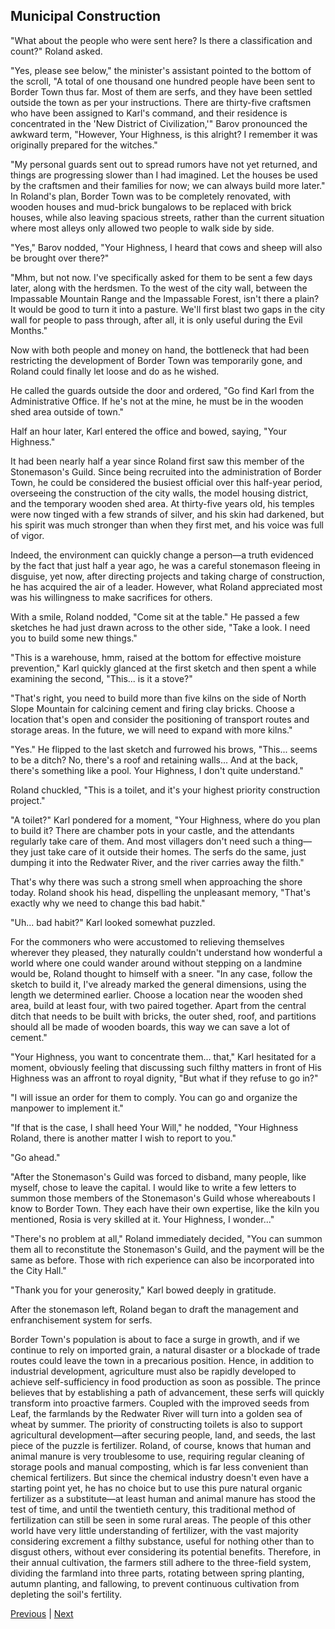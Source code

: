 ## Municipal Construction
"What about the people who were sent here? Is there a classification and count?" Roland asked.

"Yes, please see below," the minister's assistant pointed to the bottom of the scroll, "A total of one thousand one hundred people have been sent to Border Town thus far. Most of them are serfs, and they have been settled outside the town as per your instructions. There are thirty-five craftsmen who have been assigned to Karl's command, and their residence is concentrated in the 'New District of Civilization,'" Barov pronounced the awkward term, "However, Your Highness, is this alright? I remember it was originally prepared for the witches."

"My personal guards sent out to spread rumors have not yet returned, and things are progressing slower than I had imagined. Let the houses be used by the craftsmen and their families for now; we can always build more later." In Roland's plan, Border Town was to be completely renovated, with wooden houses and mud-brick bungalows to be replaced with brick houses, while also leaving spacious streets, rather than the current situation where most alleys only allowed two people to walk side by side.

"Yes," Barov nodded, "Your Highness, I heard that cows and sheep will also be brought over there?"

"Mhm, but not now. I've specifically asked for them to be sent a few days later, along with the herdsmen. To the west of the city wall, between the Impassable Mountain Range and the Impassable Forest, isn't there a plain? It would be good to turn it into a pasture. We'll first blast two gaps in the city wall for people to pass through, after all, it is only useful during the Evil Months."

Now with both people and money on hand, the bottleneck that had been restricting the development of Border Town was temporarily gone, and Roland could finally let loose and do as he wished.

He called the guards outside the door and ordered, "Go find Karl from the Administrative Office. If he's not at the mine, he must be in the wooden shed area outside of town."

Half an hour later, Karl entered the office and bowed, saying, "Your Highness."

It had been nearly half a year since Roland first saw this member of the Stonemason's Guild. Since being recruited into the administration of Border Town, he could be considered the busiest official over this half-year period, overseeing the construction of the city walls, the model housing district, and the temporary wooden shed area. At thirty-five years old, his temples were now tinged with a few strands of silver, and his skin had darkened, but his spirit was much stronger than when they first met, and his voice was full of vigor.

Indeed, the environment can quickly change a person—a truth evidenced by the fact that just half a year ago, he was a careful stonemason fleeing in disguise, yet now, after directing projects and taking charge of construction, he has acquired the air of a leader. However, what Roland appreciated most was his willingness to make sacrifices for others.

With a smile, Roland nodded, "Come sit at the table." He passed a few sketches he had just drawn across to the other side, "Take a look. I need you to build some new things."

"This is a warehouse, hmm, raised at the bottom for effective moisture prevention," Karl quickly glanced at the first sketch and then spent a while examining the second, "This... is it a stove?"

"That's right, you need to build more than five kilns on the side of North Slope Mountain for calcining cement and firing clay bricks. Choose a location that's open and consider the positioning of transport routes and storage areas. In the future, we will need to expand with more kilns."

"Yes." He flipped to the last sketch and furrowed his brows, "This... seems to be a ditch? No, there's a roof and retaining walls... And at the back, there's something like a pool. Your Highness, I don't quite understand."

Roland chuckled, "This is a toilet, and it's your highest priority construction project."

"A toilet?" Karl pondered for a moment, "Your Highness, where do you plan to build it? There are chamber pots in your castle, and the attendants regularly take care of them. And most villagers don't need such a thing—they just take care of it outside their homes. The serfs do the same, just dumping it into the Redwater River, and the river carries away the filth."

That's why there was such a strong smell when approaching the shore today. Roland shook his head, dispelling the unpleasant memory, "That's exactly why we need to change this bad habit."

"Uh... bad habit?" Karl looked somewhat puzzled.

For the commoners who were accustomed to relieving themselves wherever they pleased, they naturally couldn't understand how wonderful a world where one could wander around without stepping on a landmine would be, Roland thought to himself with a sneer. "In any case, follow the sketch to build it, I've already marked the general dimensions, using the length we determined earlier. Choose a location near the wooden shed area, build at least four, with two paired together. Apart from the central ditch that needs to be built with bricks, the outer shed, roof, and partitions should all be made of wooden boards, this way we can save a lot of cement."

"Your Highness, you want to concentrate them... that," Karl hesitated for a moment, obviously feeling that discussing such filthy matters in front of His Highness was an affront to royal dignity, "But what if they refuse to go in?"

"I will issue an order for them to comply. You can go and organize the manpower to implement it."

"If that is the case, I shall heed Your Will," he nodded, "Your Highness Roland, there is another matter I wish to report to you."

"Go ahead."

"After the Stonemason's Guild was forced to disband, many people, like myself, chose to leave the capital. I would like to write a few letters to summon those members of the Stonemason's Guild whose whereabouts I know to Border Town. They each have their own expertise, like the kiln you mentioned, Rosia is very skilled at it. Your Highness, I wonder..."

"There's no problem at all," Roland immediately decided, "You can summon them all to reconstitute the Stonemason's Guild, and the payment will be the same as before. Those with rich experience can also be incorporated into the City Hall."

"Thank you for your generosity," Karl bowed deeply in gratitude.

After the stonemason left, Roland began to draft the management and enfranchisement system for serfs.

Border Town's population is about to face a surge in growth, and if we continue to rely on imported grain, a natural disaster or a blockade of trade routes could leave the town in a precarious position. Hence, in addition to industrial development, agriculture must also be rapidly developed to achieve self-sufficiency in food production as soon as possible.
The prince believes that by establishing a path of advancement, these serfs will quickly transform into proactive farmers. Coupled with the improved seeds from Leaf, the farmlands by the Redwater River will turn into a golden sea of wheat by summer.
The priority of constructing toilets is also to support agricultural development—after securing people, land, and seeds, the last piece of the puzzle is fertilizer.
Roland, of course, knows that human and animal manure is very troublesome to use, requiring regular cleaning of storage pools and manual composting, which is far less convenient than chemical fertilizers. But since the chemical industry doesn't even have a starting point yet, he has no choice but to use this pure natural organic fertilizer as a substitute—at least human and animal manure has stood the test of time, and until the twentieth century, this traditional method of fertilization can still be seen in some rural areas.
The people of this other world have very little understanding of fertilizer, with the vast majority considering excrement a filthy substance, useful for nothing other than to disgust others, without ever considering its potential benefits. Therefore, in their annual cultivation, the farmers still adhere to the three-field system, dividing the farmland into three parts, rotating between spring planting, autumn planting, and fallowing, to prevent continuous cultivation from depleting the soil's fertility.



[Previous](CH0124.md) | [Next](CH0126.md)
